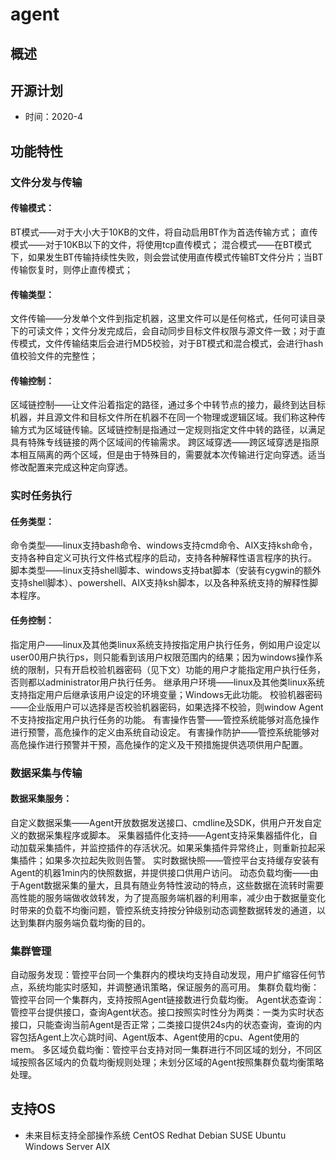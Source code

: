 
# agent
## 概述

## 开源计划
* 时间：2020-4

## 功能特性
### 文件分发与传输
#### 传输模式：
BT模式——对于大小大于10KB的文件，将自动启用BT作为首选传输方式；
直传模式——对于10KB以下的文件，将使用tcp直传模式；
混合模式——在BT模式下，如果发生BT传输持续性失败，则会尝试使用直传模式传输BT文件分片；当BT传输恢复时，则停止直传模式；
#### 传输类型：
文件传输——分发单个文件到指定机器，这里文件可以是任何格式，任何可读目录下的可读文件；文件分发完成后，会自动同步目标文件权限与源文件一致；对于直传模式，文件传输结束后会进行MD5校验，对于BT模式和混合模式，会进行hash值校验文件的完整性；
#### 传输控制：
区域链控制——让文件沿着指定的路径，通过多个中转节点的接力，最终到达目标机器，并且源文件和目标文件所在机器不在同一个物理或逻辑区域。我们称这种传输方式为区域链传输。区域链控制是指通过一定规则指定文件中转的路径，以满足具有特殊专线链接的两个区域间的传输需求。
跨区域穿透——跨区域穿透是指原本相互隔离的两个区域，但是由于特殊目的，需要就本次传输进行定向穿透。适当修改配置来完成这种定向穿透。
### 实时任务执行
#### 任务类型：
命令类型——linux支持bash命令、windows支持cmd命令、AIX支持ksh命令，支持各种自定义可执行文件格式程序的启动，支持各种解释性语言程序的执行。
脚本类型——linux支持shell脚本、windows支持bat脚本（安装有cygwin的额外支持shell脚本）、powershell、AIX支持ksh脚本，以及各种系统支持的解释性脚本程序。
#### 任务控制：
指定用户——linux及其他类linux系统支持按指定用户执行任务，例如用户设定以user00用户执行ps，则只能看到该用户权限范围内的结果；因为windows操作系统的限制，只有开启校验机器密码（见下文）功能的用户才能指定用户执行任务，否则都以administrator用户执行任务。
继承用户环境——linux及其他类linux系统支持指定用户后继承该用户设定的环境变量；Windows无此功能。
校验机器密码——企业版用户可以选择是否校验机器密码，如果选择不校验，则window Agent不支持按指定用户执行任务的功能。
有害操作告警——管控系统能够对高危操作进行预警，高危操作的定义由系统自动设定。
有害操作防护——管控系统能够对高危操作进行预警并干预，高危操作的定义及干预措施提供选项供用户配置。
### 数据采集与传输
#### 数据采集服务：
自定义数据采集——Agent开放数据发送接口、cmdline及SDK，供用户开发自定义的数据采集程序或脚本。
采集器插件化支持——Agent支持采集器插件化，自动加载采集插件，并监控插件的存活状况。如果采集插件异常终止，则重新拉起采集插件；如果多次拉起失败则告警。
实时数据快照——管控平台支持缓存安装有Agent的机器1min内的快照数据，并提供接口供用户访问。
动态负载均衡——由于Agent数据采集的量大，且具有随业务特性波动的特点，这些数据在流转时需要高性能的服务端做收敛转发，为了提高服务端机器的利用率，减少由于数据量变化时带来的负载不均衡问题，管控系统支持按分钟级别动态调整数据转发的通道，以达到集群内服务端负载均衡的目的。
### 集群管理
自动服务发现：管控平台同一个集群内的模块均支持自动发现，用户扩缩容任何节点，系统均能实时感知，并调整通讯策略，保证服务的高可用。
集群负载均衡：管控平台同一个集群内，支持按照Agent链接数进行负载均衡。
Agent状态查询：管控平台提供接口，查询Agent状态。接口按照实时性分为两类：一类为实时状态接口，只能查询当前Agent是否正常；二类接口提供24s内的状态查询，查询的内容包括Agent上次心跳时间、Agent版本、Agent使用的cpu、Agent使用的mem。
多区域负载均衡：管控平台支持对同一集群进行不同区域的划分，不同区域按照各区域内的负载均衡规则处理；未划分区域的Agent按照集群负载均衡策略处理。

## 支持OS
* 未来目标支持全部操作系统
CentOS
Redhat
Debian
SUSE
Ubuntu
Windows Server
AIX

